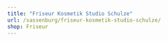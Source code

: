 ```yaml
---
title: "Friseur Kosmetik Studio Schulze"
url: /sassenburg/friseur-kosmetik-studio-schulze/
shop: Friseur
---
```

